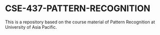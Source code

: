 # CSE-437-PATTERN-RECOGNITION
This is a repository based on the course material of Pattern Recognition at University of Asia Pacific.
